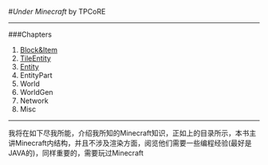 #*Under Minecraft*
by TPCoRE

---
###Chapters
1. [Block&Item](Chapter1/.md)
2. [TileEntity](Chapter2/.md)
3. [Entity](Chapter3/.md)
4. EntityPart
5. World
6. WorldGen
7. Network
8. Misc

---
我将在如下尽我所能，介绍我所知的Minecraft知识，正如上的目录所示，本书主讲Minecraft内结构，并且不涉及渲染方面，阅览他们需要一些编程经验(最好是JAVA的)，同样重要的，需要玩过Minecraft
